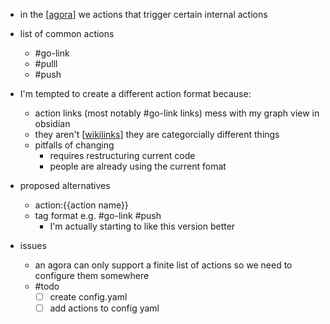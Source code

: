 - in the [[agora]] we actions that trigger certain internal actions
- list of common actions
	- #go-link
	- #pulll
	- #push
- I'm tempted to create a different action format because:
	- action links (most notably #go-link links) mess with my graph view in obsidian
	- they aren't [[wikilinks]] they are categorcially different things
	- pitfalls of changing
		- requires restructuring current code
		- people are already using the current fomat
- proposed alternatives
	- action:{{action name}}
	- tag format e.g. #go-link #push 
		- I'm actually starting to like this version better

- issues
	- an agora can only support a finite list of actions so we need to configure them somewhere
	- #todo 
		- [ ] create config.yaml
		- [ ] add actions to config yaml

[//begin]: # "Autogenerated link references for markdown compatibility"
[agora]: agora.md "agora"
[wikilinks]: wikilinks.md "wikilinks"
[//end]: # "Autogenerated link references"